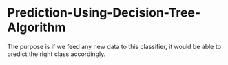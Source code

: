 # Prediction-Using-Decision-Tree-Algorithm
The purpose is if we feed any new data to this classifier, it would be able to predict the right class accordingly.
